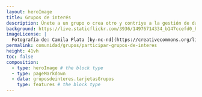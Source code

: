 ```yaml
---
layout: heroImage
title: Grupos de interés
description: Únete a un grupo o crea otro y contriye a la gestión de datos sobre biodiversidad.
background: https://live.staticflickr.com/3936/14976714334_b147ccefd0_h.jpg
imageLicense: |
  Fotografía de: Camila Plata [by-nc-nd](https://creativecommons.org/licenses/by-nc-nd/2.0/)  vía [Flickr](https://www.flickr.com/photos/camisilver/14976714334/) 
permalink: comunidad/grupos/participar-grupos-de-interes
height: 41vh
toc: false
composition:
  - type: heroImage # the block type
  - type: pageMarkdown
  - data: gruposdeinteres.tarjetasGrupos
    type: features # the block type
---
```

